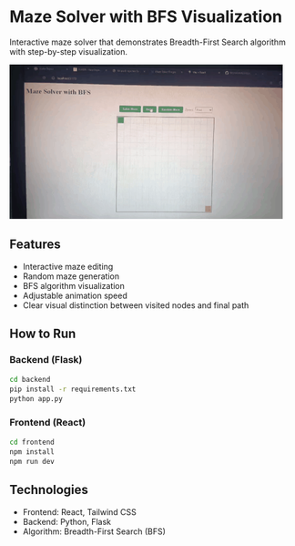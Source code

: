 # Maze Solver with BFS Visualization

Interactive maze solver that demonstrates Breadth-First Search algorithm with step-by-step visualization.

![Maze Solver Demo](demo.gif)  <!-- Add a demo gif later -->

## Features
- Interactive maze editing
- Random maze generation
- BFS algorithm visualization
- Adjustable animation speed
- Clear visual distinction between visited nodes and final path

## How to Run

### Backend (Flask)
```bash
cd backend
pip install -r requirements.txt
python app.py
```

### Frontend (React)
```bash
cd frontend
npm install
npm run dev
```

## Technologies
- Frontend: React, Tailwind CSS
- Backend: Python, Flask
- Algorithm: Breadth-First Search (BFS)